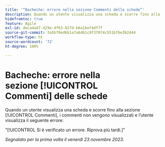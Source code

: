 ```yaml
---
title: '“Bacheche: errore nella sezione Commenti delle schede”'
description: Quando un utente visualizza una scheda e scorre fino alla sezione [!UICONTROL Commenti], i commenti non vengono visualizzati e l’utente visualizza un errore.
hidefromtoc: true
feature: Agile
exl-id: deca4ad7-429e-4f63-827d-b6a1bef4df7f
source-git-commit: 3a5bf0ed6b1a7a6d61c9f3f074c551bf6e3b2d44
workflow-type: ht
source-wordcount: '72'
ht-degree: 100%

---
```


# Bacheche: errore nella sezione [!UICONTROL Commenti] delle schede

<!--
>[!NOTE]
>
>This issue was fixed on January 12, 2024.-->

Quando un utente visualizza una scheda e scorre fino alla sezione [!UICONTROL Commenti], i commenti non vengono visualizzati e l’utente visualizza il seguente errore:

&quot;[!UICONTROL Si è verificato un errore. Riprova più tardi.]&quot;

_Segnalato per la prima volta il venerdì 23 novembre 2023._
